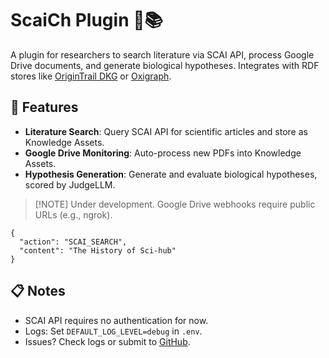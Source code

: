 # ScaiCh Plugin 🤖📚

A plugin for researchers to search literature via SCAI API, process Google Drive documents, and generate biological hypotheses. Integrates with RDF stores like [OriginTrail DKG](https://origintrail.io) or [Oxigraph](https://github.com/oxigraph/oxigraph).

## 🚀 Features

- **Literature Search**: Query SCAI API for scientific articles and store as Knowledge Assets.
- **Google Drive Monitoring**: Auto-process new PDFs into Knowledge Assets.
- **Hypothesis Generation**: Generate and evaluate biological hypotheses, scored by JudgeLLM.

> [!NOTE] Under development. Google Drive webhooks require public URLs (e.g., ngrok).

```
{
  "action": "SCAI_SEARCH",
  "content": "The History of Sci-hub"
}
```

## 📋 Notes

- SCAI API requires no authentication for now.
- Logs: Set `DEFAULT_LOG_LEVEL=debug` in `.env`.
- Issues? Check logs or submit to [GitHub](https://github.com/bio-xyz/plugin-scaich).


